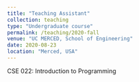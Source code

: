 ```yaml
---
title: "Teaching Assistant"
collection: teaching
type: "Undergraduate course"
permalink: /teaching/2020-fall
venue: "UC MERCED, School of Engineering"
date: 2020-08-23
location: "Merced, USA"
---
```


CSE 022: Introduction to Programming  